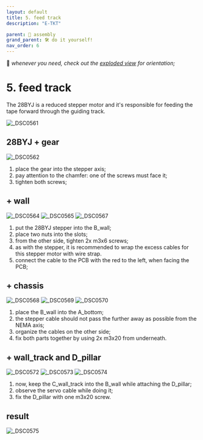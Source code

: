 ```yaml
---
layout: default
title: 5. feed track
description: "E-TKT"

parent: 🧩 assembly
grand_parent: 🛠️ do it yourself!
nav_order: 6
---
```


💬 *whenever you need, check out the [exploded view](https://andreisperid.github.io/E-TKT/diy/assembly/assembly.html) for orientation;*

# **5. feed track**

The 28BYJ is a reduced stepper motor and it's responsible for feeding the tape forward through the guiding track.

![_DSC0561](https://user-images.githubusercontent.com/15098003/196207990-1c21a92c-27de-4abf-9c8c-a35d16de7d52.jpg)


## 28BYJ + gear

![_DSC0562](https://user-images.githubusercontent.com/15098003/196208000-c2f8584b-7299-4981-afd3-1231211e1a40.jpg)

1. place the gear into the stepper axis;
2. pay attention to the chamfer: one of the screws must face it;
3. tighten both screws;


## + wall 

![_DSC0564](https://user-images.githubusercontent.com/15098003/196208003-2ef43058-cb04-48d0-9384-3da5a3211635.jpg)
![_DSC0565](https://user-images.githubusercontent.com/15098003/196208005-a7c0433d-88eb-41ee-869e-a477e5113006.jpg)
![_DSC0567](https://user-images.githubusercontent.com/15098003/196208010-37e1f262-c733-4cc1-9388-ab3e5a338b8a.jpg)

1. put the 28BYJ stepper into the B_wall;
2. place two nuts into the slots;
3. from the other side, tighten 2x m3x6 screws;
4. as with the stepper, it is recommended to wrap the excess cables for this stepper motor with wire strap.
5. connect the cable to the PCB with the red to the left, when facing the PCB;


## + chassis

![_DSC0568](https://user-images.githubusercontent.com/15098003/196208011-5dcdb1b2-5cdf-4797-a754-7a243690890b.jpg)
![_DSC0569](https://user-images.githubusercontent.com/15098003/196208012-9a56c7dd-3e0b-46f5-b863-557099bcbaf5.jpg)
![_DSC0570](https://user-images.githubusercontent.com/15098003/196208015-da056aa7-de50-48cc-a46e-d9b6480d48c8.jpg)

1. place the B_wall into the A_bottom;
2. the stepper cable should not pass the further away as possible from the NEMA axis;
3. organize the cables on the other side;
4. fix both parts together by using 2x m3x20 from underneath.


## + wall_track and D_pillar

![_DSC0572](https://user-images.githubusercontent.com/15098003/196208019-a4f3dbde-1fb2-489f-b0cb-05ce6073a9a9.jpg)
![_DSC0573](https://user-images.githubusercontent.com/15098003/196208025-69bdb4da-38db-4df3-ad54-64fadb7aead1.jpg)
![_DSC0574](https://user-images.githubusercontent.com/15098003/196208028-5eb0b08f-f3cc-4c4d-80d5-c4a89d06fce8.jpg)

1. now, keep the C_wall_track into the B_wall while attaching the D_pillar;
2. observe the servo cable while doing it;
3. fix the D_pillar with one m3x20 screw.


## result
![_DSC0575](https://user-images.githubusercontent.com/15098003/196209083-60f78f51-9531-46ad-a175-a1cd68c64970.jpg)

